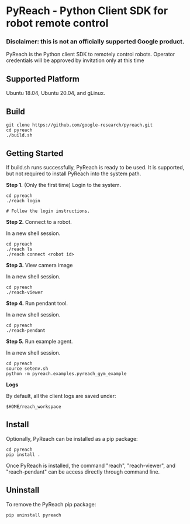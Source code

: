 # PyReach - Python Client SDK for robot remote control

### Disclaimer: this is not an officially supported Google product.

PyReach is the Python client SDK to remotely control robots.
Operator credentials will be approved by invitation only at this time

## Supported Platform

Ubuntu 18.04, Ubuntu 20.04, and gLinux.

## Build

```shell
git clone https://github.com/google-research/pyreach.git
cd pyreach
./build.sh
```

## Getting Started

If build.sh runs successfully, PyReach is ready to be used. It is supported,
but not required to install PyReach into the system path.

**Step 1.** (Only the first time) Login to the system.

```shell
cd pyreach
./reach login

# Follow the login instructions.
```

**Step 2.** Connect to a robot.

In a new shell session.

```shell
cd pyreach
./reach ls
./reach connect <robot id>
```

**Step 3.** View camera image

In a new shell session.

```shell
cd pyreach
./reach-viewer
```

**Step 4.** Run pendant tool.

In a new shell session.

```shell
cd pyreach
./reach-pendant
```

**Step 5.** Run example agent.

In a new shell session.

```shell
cd pyreach
source setenv.sh
python -m pyreach.examples.pyreach_gym_example
```


**Logs**

By default, all the client logs are saved under:

```shell
$HOME/reach_workspace
```

## Install

Optionally, PyReach can be installed as a pip package:

```shell
cd pyreach
pip install .
```

Once PyReach is installed, the command "reach", "reach-viewer", and "reach-pendant" can be access directly through command line.

## Uninstall

To remove the PyReach pip package:

```shell
pip uninstall pyreach
```
